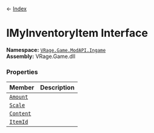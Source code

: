 ← [Index](ApiIndex)
# IMyInventoryItem Interface
**Namespace:** [`VRage.Game.ModAPI.Ingame`](VRage.Game.ModAPI.Ingame)  
**Assembly:** VRage.Game.dll  
### Properties
|Member|Description|
|---|---|
|[`Amount`](VRage.Game.ModAPI.Ingame.Amount)||
|[`Scale`](VRage.Game.ModAPI.Ingame.Scale)||
|[`Content`](VRage.Game.ModAPI.Ingame.Content)||
|[`ItemId`](VRage.Game.ModAPI.Ingame.ItemId)||
